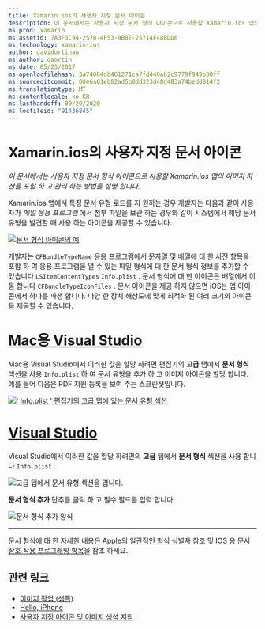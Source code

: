 ```yaml
---
title: Xamarin.ios의 사용자 지정 문서 아이콘
description: 이 문서에서는 사용자 지정 문서 형식 아이콘으로 사용할 Xamarin.ios 앱의 이미지 자산을 포함 하 고 관리 하는 방법을 설명 합니다.
ms.prod: xamarin
ms.assetid: 7A3F3C94-2578-4F53-9B8E-25714F48BDD6
ms.technology: xamarin-ios
author: davidortinau
ms.author: daortin
ms.date: 05/23/2017
ms.openlocfilehash: 3a74084db461271ca7fd440ab2c9779f949b30ff
ms.sourcegitcommit: 00e6a61eb82ad5b0dd323d48d483a74bedd814f2
ms.translationtype: MT
ms.contentlocale: ko-KR
ms.lasthandoff: 09/29/2020
ms.locfileid: "91436845"
---
```

# <a name="custom-document-icons-in-xamarinios"></a>Xamarin.ios의 사용자 지정 문서 아이콘

_이 문서에서는 사용자 지정 문서 형식 아이콘으로 사용할 Xamarin.ios 앱의 이미지 자산을 포함 하 고 관리 하는 방법을 설명 합니다._

Xamarin.ios 앱에서 특정 문서 유형 로드를 지 원하는 경우 개발자는 다음과 같이 사용자가 *메일 응용 프로그램* 에서 첨부 파일을 보관 하는 경우와 같이 시스템에서 해당 문서 유형을 발견할 때 사용 하는 아이콘을 제공할 수 있습니다.

 [![문서 형식 아이콘의 예](custom-document-types-images/17.png)](custom-document-types-images/17.png#lightbox)

개발자는 `CFBundleTypeName` 응용 프로그램에서 문자열 및 배열에 대 한 사전 항목을 포함 하 여 응용 프로그램을 열 수 있는 파일 형식에 대 한 문서 형식 정보를 추가할 수 있습니다 `LSItemContentTypes` `Info.plist` . 문서 형식에 대 한 아이콘은 배열에서 이동 합니다 `CFBundleTypeIconFiles` . 문서 아이콘을 제공 하지 않으면 iOS는 앱 아이콘에서 하나를 파생 합니다.
다양 한 장치 해상도에 맞게 최적화 된 여러 크기의 아이콘을 제공할 수 있습니다. 

# <a name="visual-studio-for-mac"></a>[Mac용 Visual Studio](#tab/macos)

Mac용 Visual Studio에서 이러한 값을 할당 하려면 편집기의 **고급** 탭에서 **문서 형식** 섹션을 사용 `Info.plist` 하 여 문서 유형을 추가 하 고 이미지 아이콘을 할당 합니다. 예를 들어 다음은 PDF 지원 등록을 보여 주는 스크린샷입니다.

 [![' Info.plist ' 편집기의 고급 탭에 있는 문서 유형 섹션](custom-document-types-images/18.png)](custom-document-types-images/18.png#lightbox)

# <a name="visual-studio"></a>[Visual Studio](#tab/windows)

Visual Studio에서 이러한 값을 할당 하려면의 **고급** 탭에서 **문서 형식** 섹션을 사용 합니다 `Info.plist` .

 ![고급 탭에서 문서 유형 섹션을 엽니다.](custom-document-types-images/doc01w.png)

**문서 형식 추가** 단추를 클릭 하 고 필수 필드를 입력 합니다.

![문서 형식 추가 양식](custom-document-types-images/doc02w.png)

-----

문서 형식에 대 한 자세한 내용은 Apple의 [일관적인 형식 식별자 참조](https://developer.apple.com/library/ios/#documentation/Miscellaneous/Reference/UTIRef/Articles/System-DeclaredUniformTypeIdentifiers.html) 및 [IOS 용 문서 상호 작용 프로그래밍 항목](https://developer.apple.com/library/ios/#documentation/FileManagement/Conceptual/DocumentInteraction_TopicsForIOS/Introduction/Introduction.html)을 참조 하세요.

## <a name="related-links"></a>관련 링크

- [이미지 작업 (샘플)](/samples/xamarin/ios-samples/workingwithimages)
- [Hello, iPhone](~/ios/get-started/hello-ios/index.md)
- [사용자 지정 아이콘 및 이미지 생성 지침](https://developer.apple.com/library/ios/#documentation/UserExperience/Conceptual/MobileHIG/IconsImages/IconsImages.html)